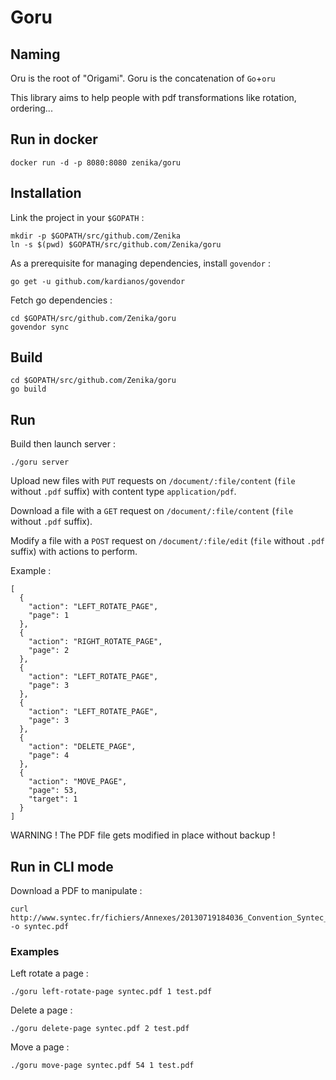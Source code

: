 # Goru

## Naming

Oru is the root of "Origami". Goru is the concatenation of `Go`+`oru`

This library aims to help people with pdf transformations like rotation, ordering...

## Run in docker
```
docker run -d -p 8080:8080 zenika/goru
```

## Installation
Link the project in your `$GOPATH` :
```
mkdir -p $GOPATH/src/github.com/Zenika
ln -s $(pwd) $GOPATH/src/github.com/Zenika/goru
```

As a prerequisite for managing dependencies, install `govendor` :
```
go get -u github.com/kardianos/govendor
```

Fetch go dependencies :
```
cd $GOPATH/src/github.com/Zenika/goru
govendor sync
```

## Build
```
cd $GOPATH/src/github.com/Zenika/goru
go build
```

## Run
Build then launch server :
```
./goru server
```

Upload new files with `PUT` requests on `/document/:file/content` (`file` without `.pdf` suffix) with content type `application/pdf`.

Download a file with a `GET` request on `/document/:file/content` (`file` without `.pdf` suffix).

Modify a file with a `POST` request on `/document/:file/edit` (`file` without `.pdf` suffix) with actions to perform.

Example :
```
[
  {
    "action": "LEFT_ROTATE_PAGE",
    "page": 1
  },
  {
    "action": "RIGHT_ROTATE_PAGE",
    "page": 2
  },
  {
    "action": "LEFT_ROTATE_PAGE",
    "page": 3
  },
  {
    "action": "LEFT_ROTATE_PAGE",
    "page": 3
  },
  {
    "action": "DELETE_PAGE",
    "page": 4
  },
  {
    "action": "MOVE_PAGE",
    "page": 53,
    "target": 1
  }
]
```

WARNING ! The PDF file gets modified in place without backup !

## Run in CLI mode
Download a PDF to manipulate :
```
curl http://www.syntec.fr/fichiers/Annexes/20130719184036_Convention_Syntec_Annexe_06.pdf -o syntec.pdf
```

### Examples
Left rotate a page :
```
./goru left-rotate-page syntec.pdf 1 test.pdf
```

Delete a page :
```
./goru delete-page syntec.pdf 2 test.pdf
```

Move a page :
```
./goru move-page syntec.pdf 54 1 test.pdf
```
